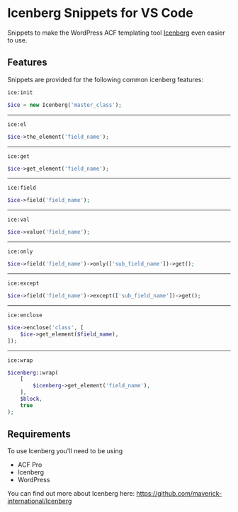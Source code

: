 # Icenberg Snippets for VS Code

Snippets to make the WordPress ACF templating tool [Icenberg](https://github.com/maverick-international/Icenberg) even easier to use. 

## Features

Snippets are provided for the following common icenberg features:

`ice:init`
```php
$ice = new Icenberg('master_class');
```
---

`ice:el`
```php
$ice->the_element('field_name');
```
---

`ice:get`
```php
$ice->get_element('field_name');
```
---

`ice:field`
```php
$ice->field('field_name');
```
---

`ice:val`
```php
$ice->value('field_name');
```
---

`ice:only`
```php
$ice->field('field_name')->only(['sub_field_name'])->get();
```
---

`ice:except`
```php
$ice->field('field_name')->except(['sub_field_name'])->get();
```
---

`ice:enclose`
```php
$ice->enclose('class', [
    $ice->get_element($field_name),
]);
```
---

`ice:wrap`
```php
$icenberg::wrap(
    [
        $icenberg->get_element('field_name'),
    ],
    $block,
    true
);
```

## Requirements

To use Icenberg you'll need to be using

- ACF Pro
- Icenberg
- WordPress

You can find out more about Icenberg here: https://github.com/maverick-international/Icenberg

